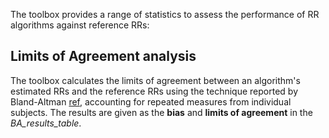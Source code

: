 The toolbox provides a range of statistics to assess the performance of RR algorithms against reference RRs:

## Limits of Agreement analysis
The toolbox calculates the limits of agreement between an algorithm's estimated RRs and the reference RRs using the technique reported by Bland-Altman [ref](http://doi.org/10.1080/10543400701329422), accounting for repeated measures from individual subjects. The results are given as the **bias** and **limits of agreement** in the _BA_results_table_.